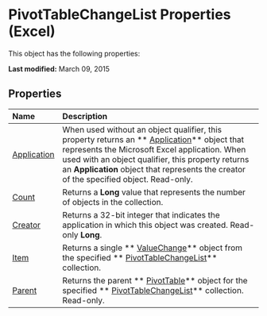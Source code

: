 
# PivotTableChangeList Properties (Excel)
This object has the following properties:

 **Last modified:** March 09, 2015


## Properties



|**Name**|**Description**|
|:-----|:-----|
| [Application](ff2e4c58-d3bf-ca06-ec93-e736c8f13f4c.md)|When used without an object qualifier, this property returns an  ** [Application](19b73597-5cf9-4f56-8227-b5211f657f6f.md)** object that represents the Microsoft Excel application. When used with an object qualifier, this property returns an **Application** object that represents the creator of the specified object. Read-only.|
| [Count](0eb7476d-3fdf-3905-2819-0670eb199a53.md)|Returns a  **Long** value that represents the number of objects in the collection.|
| [Creator](e843c050-3fe0-8aaa-85e3-7ca3b925ba8d.md)|Returns a 32-bit integer that indicates the application in which this object was created. Read-only  **Long**.|
| [Item](33c9a0e3-eb83-6aa5-d137-c907984902f6.md)|Returns a single  ** [ValueChange](27335d52-7003-2268-b5d0-c2cd21588579.md)** object from the specified ** [PivotTableChangeList](83bc0395-b97e-d57f-cfe4-e226a5cea36c.md)** collection.|
| [Parent](27a1c04f-91d3-77f6-0efb-8262c7816f6e.md)|Returns the parent  ** [PivotTable](a9c1d4a0-78a9-f9a6-6daf-91cb63e45842.md)** object for the specified ** [PivotTableChangeList](83bc0395-b97e-d57f-cfe4-e226a5cea36c.md)** collection. Read-only.|
